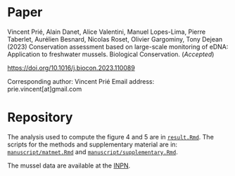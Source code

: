 <!-- README.md is generated from README.Rmd. Please edit that file -->

Paper
=====

Vincent Prié, Alain Danet, Alice Valentini, Manuel Lopes-Lima, Pierre
Taberlet, Aurélien Besnard, Nicolas Roset, Olivier Gargominy, Tony
Dejean (2023) Conservation assessment based on large-scale monitoring of
eDNA: Application to freshwater mussels. Biological Conservation.
(*Accepted*)

<a href="https://doi.org/10.1016/j.biocon.2023.110089" class="uri">https://doi.org/10.1016/j.biocon.2023.110089</a>

Corresponding author: Vincent Prié Email address:
prie.vincent\[at\]gmail.com

Repository
==========

The analysis used to compute the figure 4 and 5 are in
[`result.Rmd`](https://github.com/alaindanet/prie_mussels/blob/main/result.Rmd).
The scripts for the methods and supplementary material are in:
[`manuscript/matmet.Rmd`](https://github.com/alaindanet/prie_mussels/blob/main/manuscript/matmet.Rmd)
and
[`manuscript/supplementary.Rmd`](https://github.com/alaindanet/prie_mussels/blob/main/manuscript/supplementary.Rmd).

The mussel data are available at the [INPN](www.inpn.mnhn.fr).
